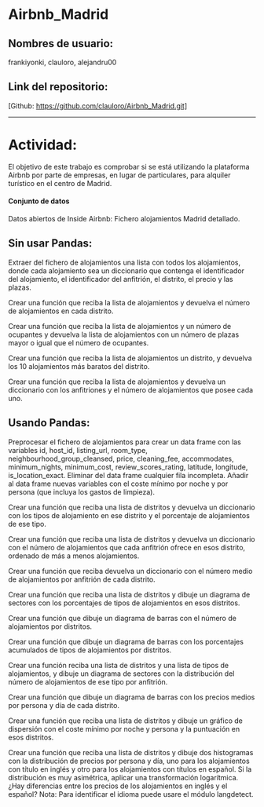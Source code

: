 # Airbnb_Madrid 

## Nombres de usuario:
frankiyonki, clauloro, alejandru00

## Link del repositorio:
[Github: https://github.com/clauloro/Airbnb_Madrid.git]

*******************************************************

# Actividad:

El objetivo de este trabajo es comprobar si se está utilizando la plataforma Airbnb por parte de empresas, en lugar de particulares, para alquiler turístico en el centro de Madrid.

#### Conjunto de datos

Datos abiertos de Inside Airbnb: Fichero alojamientos Madrid detallado.

## Sin usar Pandas:

Extraer del fichero de alojamientos una lista con todos los alojamientos, donde cada alojamiento sea un diccionario que contenga el identificador del alojamiento, el identificador del anfitrión, el distrito, el precio y las plazas.

Crear una función que reciba la lista de alojamientos y devuelva el número de alojamientos en cada distrito.

Crear una función que reciba la lista de alojamientos y un número de ocupantes y devuelva la lista de alojamientos con un número de plazas mayor o igual que el número de ocupantes.

Crear una función que reciba la lista de alojamientos un distrito, y devuelva los 10 alojamientos más baratos del distrito.

Crear una función que reciba la lista de alojamientos y devuelva un diccionario con los anfitriones y el número de alojamientos que posee cada uno.

## Usando Pandas:

Preprocesar el fichero de alojamientos para crear un data frame con las variables id, host_id, listing_url, room_type, neighbourhood_group_cleansed, price, cleaning_fee, accommodates, minimum_nights, minimum_cost, review_scores_rating, latitude, longitude, is_location_exact. Eliminar del data frame cualquier fila incompleta. Añadir al data frame nuevas variables con el coste mínimo por noche y por persona (que incluya los gastos de limpieza).

Crear una función que reciba una lista de distritos y devuelva un diccionario con los tipos de alojamiento en ese distrito y el porcentaje de alojamientos de ese tipo.

Crear una función que reciba una lista de distritos y devuelva un diccionario con el número de alojamientos que cada anfitrión ofrece en esos distrito, ordenado de más a menos alojamientos.

Crear una función que reciba devuelva un diccionario con el número medio de alojamientos por anfitrión de cada distrito.

Crear una función que reciba una lista de distritos y dibuje un diagrama de sectores con los porcentajes de tipos de alojamientos en esos distritos.

Crear una función que dibuje un diagrama de barras con el número de alojamientos por distritos.

Crear una función que dibuje un diagrama de barras con los porcentajes acumulados de tipos de alojamientos por distritos.

Crear una función reciba una lista de distritos y una lista de tipos de alojamientos, y dibuje un diagrama de sectores con la distribución del número de alojamientos de ese tipo por anfitrión.

Crear una función que dibuje un diagrama de barras con los precios medios por persona y día de cada distrito.

Crear una función que reciba una lista de distritos y dibuje un gráfico de dispersión con el coste mínimo por noche y persona y la puntuación en esos distritos.

Crear una función que reciba una lista de distritos y dibuje dos histogramas con la distribución de precios por persona y día, uno para los alojamientos con título en inglés y otro para los alojamientos con títulos en español. Si la distribución es muy asimétrica, aplicar una transformación logarítmica. ¿Hay diferencias entre los precios de los alojamientos en inglés y el español? Nota: Para identificar el idioma puede usare el módulo langdetect.
